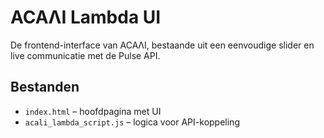 # ACAΛI Lambda UI

De frontend-interface van ACAΛI, bestaande uit een eenvoudige slider en live communicatie met de Pulse API.

## Bestanden

- `index.html` – hoofdpagina met UI
- `acali_lambda_script.js` – logica voor API-koppeling
